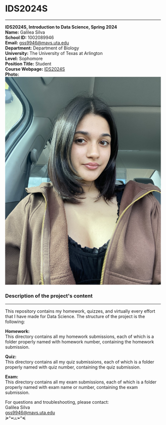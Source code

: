 #  IDS2024S
---
**IDS2024S, Introduction to Data Science, Spring 2024**  
**Name:** Galilea Silva  
**School ID:** 1002089946  
**Email:** gss9946@mavs.uta.edu  
**Department:** Department of Biology  
**University:** The University of Texas at Arlington  
**Level:** Sophomore  
**Position Title:** Student  
**Course Webpage:** [IDS2024S](www.cdslab.org/IDS2024S)  
**Photo:** ![A Photo of Galilea](IMG_2796.jpeg "A photo of me ໒꒰ྀིっ˕ -｡꒱ྀི১")   
### **Description of the project's content**  
---

This repository contains my homework, quizzes, and virtually every effort that I have made for Data Science. The structure of the project is the following:  

**Homework:**  
This directory contains all my homework submissions, each of which is a folder properly named with homework number, containing the homework submission.  

**Quiz:**  
This directory contains all my quiz submissions, each of which is a folder properly named with quiz number, containing the quiz submission. 

**Exam:**  
This directory contains all my exam submissions, each of which is a folder properly named with exam name or number, containing the exam submission.  

For questions and troubleshooting, please contact:  
Galilea Silva  
gss9946@mavs.uta.edu  
≽^•⩊•^≼
